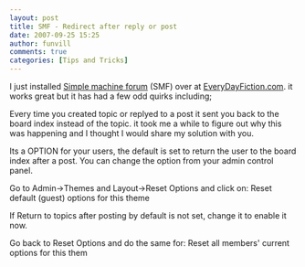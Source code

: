```yaml
---
layout: post
title: SMF - Redirect after reply or post 
date: 2007-09-25 15:25
author: funvill
comments: true
categories: [Tips and Tricks]
---
```

I just installed <a href="http://www.simplemachines.org/">Simple machine forum</a> (SMF) over at <a href="http://www.everydayfiction.com/forums/">EveryDayFiction.com</a>.
it works great but it has had a few odd quirks including;

Every time you created topic or replyed to a post it sent you back to the board index instead of the topic.
it took me a while to figure out why this was happening and I thought I would share my solution with you.

Its a OPTION for your users, the default is set to return the user to the board index after a post.
You can change the option from your admin control panel.

Go to Admin-&gt;Themes and Layout-&gt;Reset Options and click on:
Reset default (guest) options for this theme

If Return to topics after posting by default is not set, change it to enable it now.

Go back to Reset Options and do the same for:
Reset all members' current options for this them
